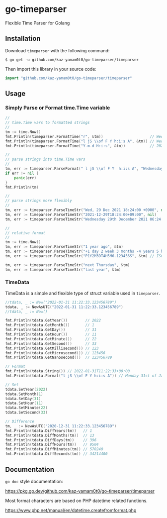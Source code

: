 # go-timeparser
Flexible Time Parser for Golang

## Installation

Download `timeparser` with the following command:

```shell
$ go get -u github.com/kaz-yamam0t0/go-timeparser/timeparser
```

Then import this library in your source code:

```go
import "github.com/kaz-yamam0t0/go-timeparser/timeparser"
```

## Usage

### Simply Parse or Format time.Time variable

```go
// 
// time.Time vars to formatted strings
// 
tm := time.Now()
fmt.Println(timeparser.FormatTime("r", &tm))                     // Wed, 29 Dec 2021 18:24:00 +0900
fmt.Println(timeparser.FormatTime("l jS \\of F Y h:i:s A", &tm)) // Wednesday 29th of December 2021 06:24:00 PM
fmt.Println(timeparser.FormatTime("Y-m-d H:i:s", &tm))           // 2021-12-29 18:24:00

// 
// parse strings into time.Time vars
// 
tm, err := timeparser.ParseFormat(" l jS \\of F Y  h:i:s A", "Wednesday 29th of December  2021 06:24:12 PM ")
if err != nil {
	panic(err)
}
fmt.Println(tm)

// 
// parse strings more flexibly
// 
tm, err := timeparser.ParseTimeStr("Wed, 29 Dec 2021 18:24:00 +0900", nil)
tm, err := timeparser.ParseTimeStr("2021-12-29T18:24:00+09:00", nil)
tm, err := timeparser.ParseTimeStr("Wednesday 29th December 2021 06:24:00 PM", nil)

// 
// relative format
// 
tm := time.Now()
tm, err := timeparser.ParseTimeStr("1 year ago", &tm)
tm, err := timeparser.ParseTimeStr("+1 day 2 week 3 months -4 years 5 hours -6 minutes 7 seconds", &tm)
tm, err := timeparser.ParseTimeStr("P1Y2M3DT4H5M6.123456S", &tm) // ISO 8601 Interval Format

tm, err := timeparser.ParseTimeStr("next Thursday", &tm)
tm, err := timeparser.ParseTimeStr("last year", &tm)

```

### TimeData

TimeData is a simple and flexible type of struct variable used in `timeparser`.

```go
//tdata, _ := New("2022-01-31 11:22:33.123456789")
tdata, _ := NewAsUTC("2022-01-31 11:22:33.123456789")
//tdata, _ := Now()

fmt.Println(tdata.GetYear())        // 2022
fmt.Println(tdata.GetMonth())       // 1
fmt.Println(tdata.GetDay())         // 31
fmt.Println(tdata.GetHour())        // 11
fmt.Println(tdata.GetMinute())      // 22
fmt.Println(tdata.GetSecond())      // 33
fmt.Println(tdata.GetMillisecond()) // 123
fmt.Println(tdata.GetMicrosecond()) // 123456
fmt.Println(tdata.GetNanosecond())  // 123456789

// Format
fmt.Println(tdata.String()) // 2022-01-31T11:22:33+00:00
fmt.Println(tdata.Format("l jS \\of F Y h:i:s A")) // Monday 31st of January 2022 06:22:33 PM

// Set 
tdata.SetYear(2022)
tdata.SetMonth(1)
tdata.SetDay(31)
tdata.SetHour(11)
tdata.SetMinute(22)
tdata.SetSecond(33)

// Difference
tm, _ := NewAsUTC("2020-12-31 11:22:33.123456789")
fmt.Println(tdata.DiffYears(tm))   // 1
fmt.Println(tdata.DiffMonths(tm))  // 13
fmt.Println(tdata.DiffDays(tm))    // 396
fmt.Println(tdata.DiffHours(tm))   // 9504
fmt.Println(tdata.DiffMinutes(tm)) // 570240
fmt.Println(tdata.DiffSeconds(tm)) // 34214400

```


## Documentation

`go doc` style documentation:

https://pkg.go.dev/github.com/kaz-yamam0t0/go-timeparser/timeparser

Most format characters are based on PHP datetime related functions.

https://www.php.net/manual/en/datetime.createfromformat.php
